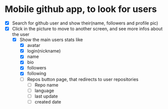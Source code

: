 # Mobile github app, to look for users

- [X] Search for github user and show their(name, followers and profile pic)
- [X] Click in the picture to move to another screen, and see more infos about the user
  - [X] Show the main users stats like
    - [X] avatar
    - [X] login(nickname)
    - [X] name
    - [X] bio
    - [X] followers
    - [X] following
    - [ ] Repos button page, that redirects to user repositories
      - [ ] Repo name
      - [ ] language
      - [ ] last update
      - [ ] created date